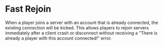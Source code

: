 # Fast Rejoin
When a player joins a server with an account that is already connected, the existing connection will be kicked. This allows players to rejoin servers immediately after a client crash or disconnect without receiving a "There is already a player with this account connected!" error.

